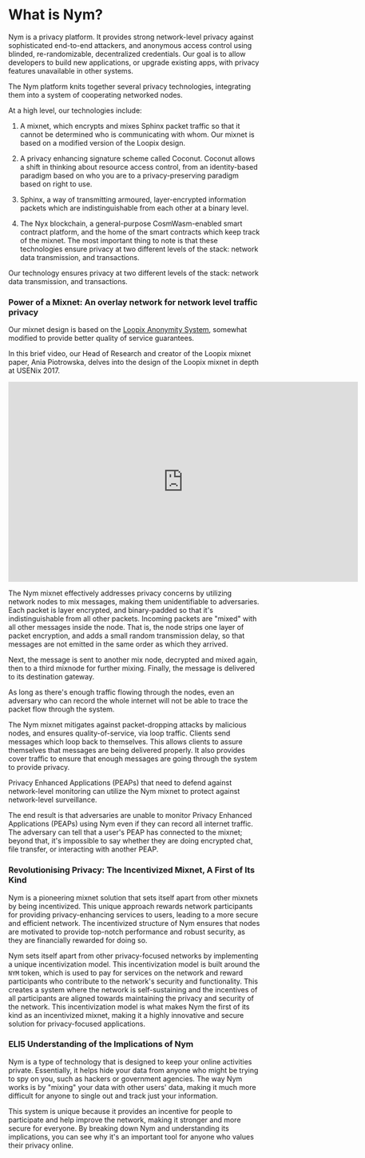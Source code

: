 # What is Nym?

Nym is a privacy platform. It provides strong network-level privacy against sophisticated end-to-end attackers, and anonymous access control using blinded, re-randomizable, decentralized credentials. Our goal is to allow developers to build new applications, or upgrade existing apps, with privacy features unavailable in other systems.

The Nym platform knits together several privacy technologies, integrating them into a system of cooperating networked nodes.

At a high level, our technologies include:

1) A mixnet, which encrypts and mixes Sphinx packet traffic so that it cannot be determined who is communicating with whom. Our mixnet is based on a modified version of the Loopix design.

2) A privacy enhancing signature scheme called Coconut. Coconut allows a shift in thinking about resource access control, from an identity-based paradigm based on who you are to a privacy-preserving paradigm based on right to use.

3) Sphinx, a way of transmitting armoured, layer-encrypted information packets which are indistinguishable from each other at a binary level.

4) The Nyx blockchain, a general-purpose CosmWasm-enabled smart contract platform, and the home of the smart contracts which keep track of the mixnet.
The most important thing to note is that these technologies ensure privacy at two different levels of the stack: network data transmission, and transactions.

Our technology ensures privacy at two different levels of the stack: network data transmission, and transactions.

### Power of a Mixnet: An overlay network for network level traffic privacy

Our mixnet design is based on the [Loopix Anonymity System](https://arxiv.org/abs/1703.00536), somewhat modified to provide better quality of service guarantees.

In this brief video, our Head of Research and creator of the Loopix mixnet paper, Ania Piotrowska, delves into the design of the Loopix mixnet in depth at USENix 2017.

<iframe width="700" height="400" src="https://www.youtube.com/embed/R-yEqLX_UvI" title="YouTube video player" frameborder="0" allow="accelerometer; autoplay; clipboard-write; encrypted-media; gyroscope; picture-in-picture; web-share" allowfullscreen></iframe>

The Nym mixnet effectively addresses privacy concerns by utilizing network nodes to mix messages, making them unidentifiable to adversaries. Each packet is layer encrypted, and binary-padded so that it's indistinguishable from all other packets. Incoming packets are "mixed" with all other messages inside the node. That is, the node strips one layer of packet encryption, and adds a small random transmission delay, so that messages are not emitted in the same order as which they arrived.

Next, the message is sent to another mix node, decrypted and mixed again, then to a third mixnode for further mixing. Finally, the message is delivered to its destination gateway.

As long as there's enough traffic flowing through the nodes, even an adversary who can record the whole internet will not be able to trace the packet flow through the system.

The Nym mixnet mitigates against packet-dropping attacks by malicious nodes, and ensures quality-of-service, via loop traffic. Clients send messages which loop back to themselves. This allows clients to assure themselves that messages are being delivered properly. It also provides cover traffic to ensure that enough messages are going through the system to provide privacy.

Privacy Enhanced Applications (PEAPs) that need to defend against network-level monitoring can utilize the Nym mixnet to protect against network-level surveillance.

The end result is that adversaries are unable to monitor Privacy Enhanced Applications (PEAPs) using Nym even if they can record all internet traffic. The adversary can tell that a user's PEAP has connected to the mixnet; beyond that, it's impossible to say whether they are doing encrypted chat, file transfer, or interacting with another PEAP.

### Revolutionising Privacy: The Incentivized Mixnet, A First of Its Kind

Nym is a pioneering mixnet solution that sets itself apart from other mixnets by being incentivized. This unique approach rewards network participants for providing privacy-enhancing services to users, leading to a more secure and efficient network. The incentivized structure of Nym ensures that nodes are motivated to provide top-notch performance and robust security, as they are financially rewarded for doing so. 

Nym sets itself apart from other privacy-focused networks by implementing a unique incentivization model. This incentivization model is built around the `NYM` token, which is used to pay for services on the network and reward participants who contribute to the network's security and functionality. This creates a system where the network is self-sustaining and the incentives of all participants are aligned towards maintaining the privacy and security of the network. This incentivization model is what makes Nym the first of its kind as an incentivized mixnet, making it a highly innovative and secure solution for privacy-focused applications.

### ELI5 Understanding of the Implications of Nym

Nym is a type of technology that is designed to keep your online activities private. Essentially, it helps hide your data from anyone who might be trying to spy on you, such as hackers or government agencies. The way Nym works is by "mixing" your data with other users' data, making it much more difficult for anyone to single out and track just your information. 

This system is unique because it provides an incentive for people to participate and help improve the network, making it stronger and more secure for everyone. By breaking down Nym and understanding its implications, you can see why it's an important tool for anyone who values their privacy online.
